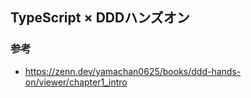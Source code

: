 ## TypeScript × DDDハンズオン

### 参考
- https://zenn.dev/yamachan0625/books/ddd-hands-on/viewer/chapter1_intro 
